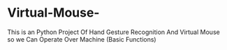 # Virtual-Mouse-
This is an Python Project Of Hand Gesture Recognition And Virtual Mouse so we Can Operate Over Machine (Basic Functions)
